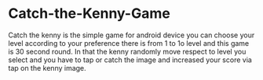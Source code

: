 # Catch-the-Kenny-Game
Catch the kenny is the simple game for android device 
you can choose your level according to your preference there is from 1 to 1o level and this game is 30 second round. 
In that the kenny randomly move respect to level you select and you have to tap or catch the image and increased your score via tap on the kenny image.
